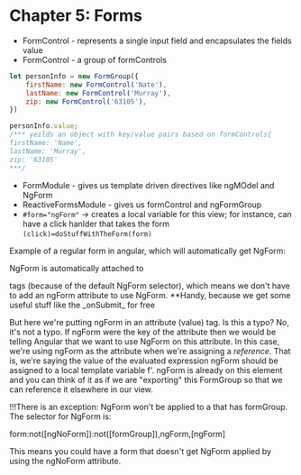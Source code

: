 # Chapter 5: Forms

* FormControl - represents a single input field and encapsulates the fields value
* FormControl - a group of formControls
```javascript
let personInfo = new FormGroup({
    firstName: new FormControl('Nate'),
    lastName: new FormControl('Murray'),
    zip: new FormControl('63105'),
})

personInfo.value; 
/*** yeilds an object with key/value pairs based on formControls{
firstName: 'Name',
lastName: 'Murray',
zip: '63105'
***/
```
* FormModule - gives us template driven directives like ngMOdel and NgForm
* ReactiveFormsModule - gives us formControl and ngFormGroup
* ````#form="ngForm"```` -> creates a local variable for this view; for instance, can have a click hanlder that takes the form ```(click)=doStuffWithTheForm(form)```


Example of a regular form in angular, which will automatically get NgForm: 
<form #f="ngForm"
 (ngSubmit)="onSubmit(f.value)"   ...

NgForm is automatically attached to
<form> tags (because of the default NgForm selector), which means we don't have to add an
ngForm attribute to use NgForm. **Handy, because we get some useful stuff like the _onSubmit_ for free

But here we're putting ngForm in an attribute (value) tag.
Is this a typo?
No, it's not a typo. If ngForm were the key of the attribute then we would be telling Angular
that we want to use NgForm on this attribute. In this case, we're using ngForm as the
attribute when we're assigning a _reference_. That is, we're saying the value
of the evaluated expression ngForm should be assigned to a local template
variable f'.
ngForm is already on this element and you can think of it as if we are "exporting" this
FormGroup so that we can reference it elsewhere in our view.

!!!There is an exception: NgForm won't be applied
to a <form> that has formGroup. The selector for NgForm is: 

form:not([ngNoForm]):not([formGroup]),ngForm,[ngForm]

This means you could have a form that doesn't get NgForm applied by using the ngNoForm
attribute.
